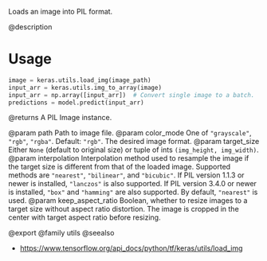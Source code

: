 Loads an image into PIL format.

@description

# Usage
```python
image = keras.utils.load_img(image_path)
input_arr = keras.utils.img_to_array(image)
input_arr = np.array([input_arr])  # Convert single image to a batch.
predictions = model.predict(input_arr)
```

@returns
    A PIL Image instance.

@param path Path to image file.
@param color_mode One of `"grayscale"`, `"rgb"`, `"rgba"`. Default: `"rgb"`.
    The desired image format.
@param target_size Either `None` (default to original size) or tuple of ints
    `(img_height, img_width)`.
@param interpolation Interpolation method used to resample the image if the
    target size is different from that of the loaded image. Supported
    methods are `"nearest"`, `"bilinear"`, and `"bicubic"`.
    If PIL version 1.1.3 or newer is installed, `"lanczos"`
    is also supported. If PIL version 3.4.0 or newer is installed,
    `"box"` and `"hamming"` are also
    supported. By default, `"nearest"` is used.
@param keep_aspect_ratio Boolean, whether to resize images to a target
    size without aspect ratio distortion. The image is cropped in
    the center with target aspect ratio before resizing.

@export
@family utils
@seealso
+ <https://www.tensorflow.org/api_docs/python/tf/keras/utils/load_img>
